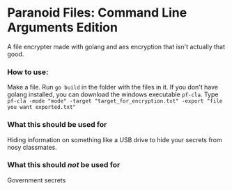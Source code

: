 # Paranoid Files: Command Line Arguments Edition
A file encrypter made with golang and aes encryption that isn't actually that good.

### How to use:
Make a file. Run `go build` in the folder with the files in it. If you don't have golang installed, you can download the windows executable `pf-cla`. Type `pf-cla -mode "mode" -target "target_for_encryption.txt" -export "file you want exported.txt"`

### What this should be used for
Hiding information on something like a USB drive to hide your secrets from nosy classmates.

### What this should *not* be used for
Government secrets
